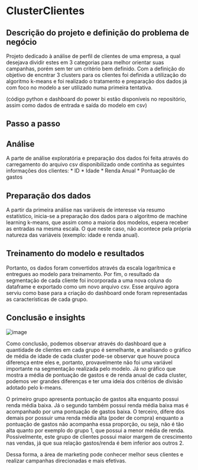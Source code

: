 # ClusterClientes

## Descrição do projeto e definição do problema de negócio
Projeto dedicado à análise de perfil de clientes de uma empresa, a qual desejava dividir estes em 3 categorias para melhor orientar suas campanhas, porém sem ter um critério bem definido. 
Com a definição do objetivo de encntrar 3 clusters para os clientes foi definida a utilização do algoritmo k-means e foi realizado o tratamento e preparação dos dados já com foco no modelo a ser utilizado numa primeira tentativa.

(código python e dashboard do power bi estão disponíveis no repositório, assim como dados de entrada e saída do modelo em csv)

## Passo a passo
## Análise 
A parte de análise exploratória e preparação dos dados foi feita através do carregamento do arquivo csv disponibilizado onde continha as seguintes informações dos clientes:
    * ID
    * Idade
    * Renda Anual
    * Pontuação de gastos

## Preparação dos dados
A partir da primeira análise nas variáveis de interesse via resumo estatístico, inicia-se a preparação dos dados para o algoritmo de machine learning k-means, que assim como a maioria dos modelos, espera receber as entradas na mesma escala. O que neste caso, não acontece pela própria natureza das variáveis (exemplo: idade e renda anual).

## Treinamento do modelo e resultados
Portanto, os dados foram convertidos através da escala logarítmica e entregues ao modelo para treinamento.
Por fim, o resultado da segmentação de cada cliente foi incorporada a uma nova coluna do dataframe e exportado como um novo arquivo csv. Esse arquivo agora serviu como base para a criação do dashboard onde foram representadas as características de cada grupo.

## Conclusão e insights
![image](https://github.com/augustorvasques/ClusterClientes/assets/166548437/7000ce74-0323-4c1e-9fed-97f40eb7005f)

Como conclusão, podemos observar através do dashboard que a quantidade de clientes em cada grupo é semelhante, e analisando o gráfico de média de idade de cada cluster pode-se observar que houve pouca diferença entre eles e, portanto, provavelmente não foi uma variável importante na segmentação realizada pelo modelo. Já no gráfico que mostra a média de pontuação de gastos e de renda anual de cada cluster, podemos ver grandes diferenças e ter uma ideia dos critérios de divisão adotado pelo k-means.

O primeiro grupo apresenta pontuação de gastos alta enquanto possui renda média baixa. Já o segundo também possui renda média baixa mas é acompanhado por uma pontuação de gastos baixa. O terceiro, difere dos demais por possuir uma renda média alta (poder de compra) enquanto a pontuação de gastos não acompanha essa proporção, ou seja, não é tão alta quanto por exemplo do grupo 1, que possui a menor média de renda. Possivelmente, este grupo de clientes possui maior margem de crescimento nas vendas, já que sua relação gastos/renda é bem inferior aos outros 2.

Dessa forma, a área de marketing pode conhecer melhor seus clientes e realizar campanhas direcionadas e mais efetivas.
